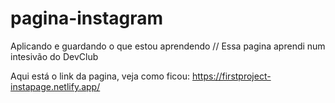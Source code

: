 # pagina-instagram
Aplicando e guardando o que estou aprendendo //
Essa pagina aprendi num intesivão do DevClub

Aqui está o link da pagina, veja como ficou: https://firstproject-instapage.netlify.app/
